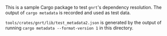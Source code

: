 This is a sample Cargo package to test `gnrt`'s dependency resolution. The
output of `cargo metadata` is recorded and used as test data.

`tools/crates/gnrt/lib/test_metadata2.json` is generated by the output of
running `cargo metadata --format-version 1` in this directory.
